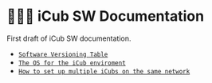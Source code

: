 # 👨🏻‍💻 iCub SW Documentation
First draft of iCub SW documentation.

- [`Software Versioning Table`](./sw_versioning_table/index.md)
- [`The OS for the iCub enviroment`](./icub_operating_systems/index.md)
- [`How to set up multiple iCubs on the same network`](./icub_setup_multiple_robots/index.md)
